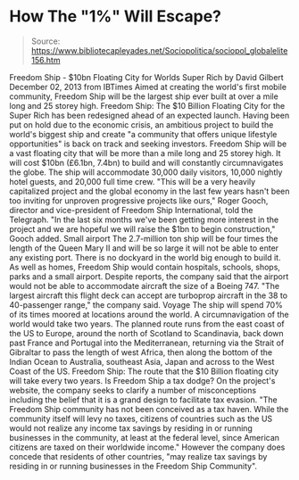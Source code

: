 # How The "1%" Will Escape?

> Source: https://www.bibliotecapleyades.net/Sociopolitica/sociopol_globalelite156.htm

Freedom Ship - $10bn Floating City for Worlds
Super Rich
by David Gilbert
December 02, 2013
from
IBTimes
Aimed at creating the world's first mobile
community,
Freedom Ship will be the largest ship ever
built
at over a mile long and 25 storey high.
Freedom Ship:
The $10 Billion Floating
City for the Super Rich has been redesigned ahead of an expected launch.
Having been put on hold due to the economic
crisis, an ambitious project to build the world's biggest ship and
create "a community that offers unique lifestyle opportunities" is back
on track and seeking investors.
Freedom Ship will be a vast floating city
that will be more than a mile long and 25 storey high. It will cost
$10bn (£6.1bn, 7.4bn) to build and will constantly circumnavigates the
globe.
The ship will accommodate 30,000 daily
visitors, 10,000 nightly hotel guests, and 20,000 full time crew.
"This will be a very heavily capitalized
project and the global economy in the last few years hasn't been too
inviting for unproven progressive projects like ours," Roger Gooch,
director and vice-president of Freedom Ship International, told the
Telegraph.
"In the last six months we've been
getting more interest in the project and we are hopeful we will
raise the $1bn to begin construction," Gooch added.
Small airport
The 2.7-million ton ship will be four times
the length of the Queen Mary II and will be so large it will not be able
to enter any existing port. There is no dockyard in the world big enough
to build it.
As well as homes, Freedom Ship would contain
hospitals, schools, shops, parks and a small airport.
Despite reports, the company said that the
airport would not be able to accommodate aircraft the size of a Boeing
747.
"The largest aircraft this flight deck
can accept are turboprop aircraft in the 38 to 40-passenger range,"
the company said.
Voyage
The ship will spend 70% of its times moored
at locations around the world.
A circumnavigation of the world would take
two years.
The planned route runs from the east coast
of the US to Europe, around the north of Scotland to Scandinavia, back
down past France and Portugal into the Mediterranean, returning via the
Strait of Gibraltar to pass the length of west Africa, then along the
bottom of the Indian Ocean to Australia, southeast Asia, Japan and
across to the West Coast of the US.
Freedom Ship:
The route that the $10
Billion floating city will take every two years.
Is Freedom Ship a tax dodge?
On the project's
website, the company seeks to clarify a
number of misconceptions including the belief that it is a grand design
to facilitate tax evasion.
"The Freedom Ship community has not been
conceived as a tax haven.
While the community itself will levy no
taxes, citizens of countries such as the US would not realize any
income tax savings by residing in or running businesses in the
community, at least at the federal level, since American citizens
are taxed on their worldwide income."
However the company does concede that
residents of other countries,
"may realize tax savings by residing in
or running businesses in the Freedom Ship Community".

